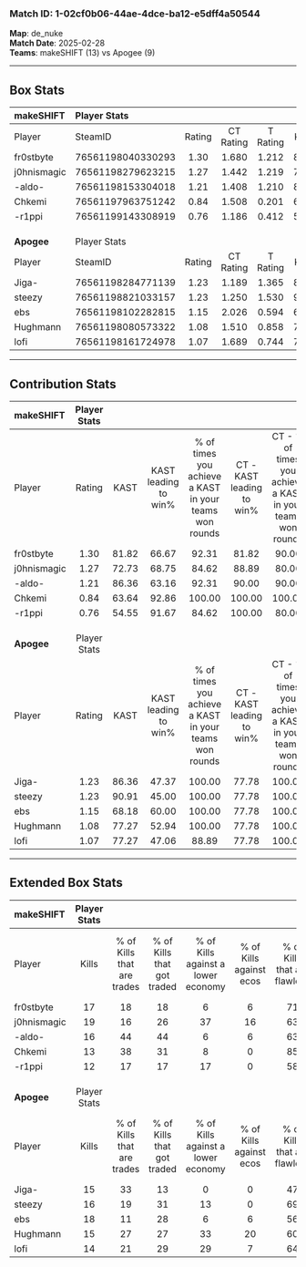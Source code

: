 ### Match ID: 1-02cf0b06-44ae-4dce-ba12-e5dff4a50544  
**Map**: de_nuke  
**Match Date**: 2025-02-28  
**Teams**: makeSHIFT (13) vs Apogee (9)  

---  

## Box Stats  

| **makeSHIFT** | Player Stats      |        |           |          |       |      |       |         |        |      |     |
| :- | :- | :-: | :-: | :-: | :-: | :-: | :-: | :-: | :-: | :-: | :-: |
| Player        | SteamID           | Rating | CT Rating | T Rating | KAST  | ADR  | Kills | Assists | Deaths | K/D  | HS% |
| fr0stbyte     | 76561198040330293 |  1.30  |   1.680   |  1.212   | 81.82 | 79.5 |  17   |    7    |   13   | 1.31 | 47  |
| j0hnismagic   | 76561198279623215 |  1.27  |   1.442   |  1.219   | 72.73 | 79.6 |  19   |    3    |   14   | 1.36 | 36  |
| -aldo-        | 76561198153304018 |  1.21  |   1.408   |  1.210   | 86.36 | 87.0 |  16   |    6    |   17   | 0.94 | 56  |
| Chkemi        | 76561197963751242 |  0.84  |   1.508   |  0.201   | 63.64 | 55.8 |  13   |    3    |   16   | 0.81 | 46  |
| -r1ppi        | 76561199143308919 |  0.76  |   1.186   |  0.412   | 54.55 | 74.8 |  12   |    6    |   18   | 0.67 | 58  |
|               |                   |        |           |          |       |      |       |         |        |      |     |
|               |                   |        |           |          |       |      |       |         |        |      |     |
|               |                   |        |           |          |       |      |       |         |        |      |     |
| **Apogee**    | Player Stats      |        |           |          |       |      |       |         |        |      |     |
| Player        | SteamID           | Rating | CT Rating | T Rating | KAST  | ADR  | Kills | Assists | Deaths | K/D  | HS% |
| Jiga-         | 76561198284771139 |  1.23  |   1.189   |  1.365   | 86.36 | 90.2 |  15   |   11    |   16   | 0.94 | 26  |
| steezy        | 76561198821033157 |  1.23  |   1.250   |  1.530   | 90.91 | 69.8 |  16   |    4    |   15   | 1.07 | 56  |
| ebs           | 76561198102282815 |  1.15  |   2.026   |  0.594   | 68.18 | 79.8 |  18   |    3    |   16   | 1.13 | 66  |
| Hughmann      | 76561198080573322 |  1.08  |   1.510   |  0.858   | 77.27 | 65.9 |  15   |    4    |   15   | 1.00 | 73  |
| lofi          | 76561198161724978 |  1.07  |   1.689   |  0.744   | 77.27 | 76.2 |  14   |    4    |   15   | 0.93 | 50  |
---  

## Contribution Stats  

| **makeSHIFT** | Player Stats |       |                      |                                                        |                           |                                                             |                          |                                                            |
| :- | :-: | :-: | :-: | :-: | :-: | :-: | :-: | :-: |
| Player        |    Rating    | KAST  | KAST leading to win% | % of times you achieve a KAST in your teams won rounds | CT - KAST leading to win% | CT - % of times you achieve a KAST in your teams won rounds | T - KAST leading to win% | T - % of times you achieve a KAST in your teams won rounds |
| fr0stbyte     |     1.30     | 81.82 |        66.67         |                         92.31                          |           81.82           |                            90.00                            |          42.86           |                           100.00                           |
| j0hnismagic   |     1.27     | 72.73 |        68.75         |                         84.62                          |           88.89           |                            80.00                            |          42.86           |                           100.00                           |
| -aldo-        |     1.21     | 86.36 |        63.16         |                         92.31                          |           90.00           |                            90.00                            |          33.33           |                           100.00                           |
| Chkemi        |     0.84     | 63.64 |        92.86         |                         100.00                         |          100.00           |                           100.00                            |          75.00           |                           100.00                           |
| -r1ppi        |     0.76     | 54.55 |        91.67         |                         84.62                          |          100.00           |                            80.00                            |          75.00           |                           100.00                           |
|               |              |       |                      |                                                        |                           |                                                             |                          |                                                            |
|               |              |       |                      |                                                        |                           |                                                             |                          |                                                            |
|               |              |       |                      |                                                        |                           |                                                             |                          |                                                            |
| **Apogee**    | Player Stats |       |                      |                                                        |                           |                                                             |                          |                                                            |
| Player        |    Rating    | KAST  | KAST leading to win% | % of times you achieve a KAST in your teams won rounds | CT - KAST leading to win% | CT - % of times you achieve a KAST in your teams won rounds | T - KAST leading to win% | T - % of times you achieve a KAST in your teams won rounds |
| Jiga-         |     1.23     | 86.36 |        47.37         |                         100.00                         |           77.78           |                           100.00                            |          20.00           |                           100.00                           |
| steezy        |     1.23     | 90.91 |        45.00         |                         100.00                         |           77.78           |                           100.00                            |          18.18           |                           100.00                           |
| ebs           |     1.15     | 68.18 |        60.00         |                         100.00                         |           77.78           |                           100.00                            |          33.33           |                           100.00                           |
| Hughmann      |     1.08     | 77.27 |        52.94         |                         100.00                         |           77.78           |                           100.00                            |          25.00           |                           100.00                           |
| lofi          |     1.07     | 77.27 |        47.06         |                         88.89                          |           77.78           |                           100.00                            |          12.50           |                           50.00                            |
---  

## Extended Box Stats  

| **makeSHIFT** | Player Stats |                            |                            |                                    |                         |                              |                                 |        |                             |                                     |                          |                               |                            |
| :- | :-: | :-: | :-: | :-: | :-: | :-: | :-: | :-: | :-: | :-: | :-: | :-: | :-: |
| Player        |    Kills     | % of Kills that are trades | % of Kills that got traded | % of Kills against a lower economy | % of Kills against ecos | % of Kills that are flawless | % of Kills that are close duels | Deaths | % of Deaths that get traded | % of Deaths against a lower economy | % of Deaths against ecos | % of Deaths that are flawless | % of Deaths that are close |
| fr0stbyte     |      17      |             18             |             18             |                 6                  |            6            |              71              |                0                |   13   |             54              |                  8                  |            0             |              54               |             8              |
| j0hnismagic   |      19      |             16             |             26             |                 37                 |           16            |              63              |                0                |   14   |             21              |                  0                  |            0             |              64               |             7              |
| -aldo-        |      16      |             44             |             44             |                 6                  |            6            |              63              |                0                |   17   |             24              |                 12                  |            0             |              53               |             6              |
| Chkemi        |      13      |             38             |             31             |                 8                  |            0            |              85              |                0                |   16   |             19              |                 19                  |            6             |              75               |             0              |
| -r1ppi        |      12      |             17             |             17             |                 17                 |            0            |              58              |                8                |   18   |             17              |                 11                  |            6             |              50               |             6              |
|               |              |                            |                            |                                    |                         |                              |                                 |        |                             |                                     |                          |                               |                            |
|               |              |                            |                            |                                    |                         |                              |                                 |        |                             |                                     |                          |                               |                            |
|               |              |                            |                            |                                    |                         |                              |                                 |        |                             |                                     |                          |                               |                            |
| **Apogee**    | Player Stats |                            |                            |                                    |                         |                              |                                 |        |                             |                                     |                          |                               |                            |
| Player        |    Kills     | % of Kills that are trades | % of Kills that got traded | % of Kills against a lower economy | % of Kills against ecos | % of Kills that are flawless | % of Kills that are close duels | Deaths | % of Deaths that get traded | % of Deaths against a lower economy | % of Deaths against ecos | % of Deaths that are flawless | % of Deaths that are close |
| Jiga-         |      15      |             33             |             13             |                 0                  |            0            |              47              |                0                |   16   |             13              |                  6                  |            0             |              44               |             6              |
| steezy        |      16      |             19             |             31             |                 13                 |            0            |              69              |                6                |   15   |             47              |                  7                  |            0             |              73               |             0              |
| ebs           |      18      |             11             |             28             |                 6                  |            6            |              56              |                6                |   16   |             31              |                 19                  |            0             |              94               |             0              |
| Hughmann      |      15      |             27             |             27             |                 33                 |           20            |              60              |               13                |   15   |             20              |                 13                  |            0             |              73               |             0              |
| lofi          |      14      |             21             |             29             |                 29                 |            7            |              64              |                0                |   15   |             27              |                  7                  |            0             |              60               |             0              |
